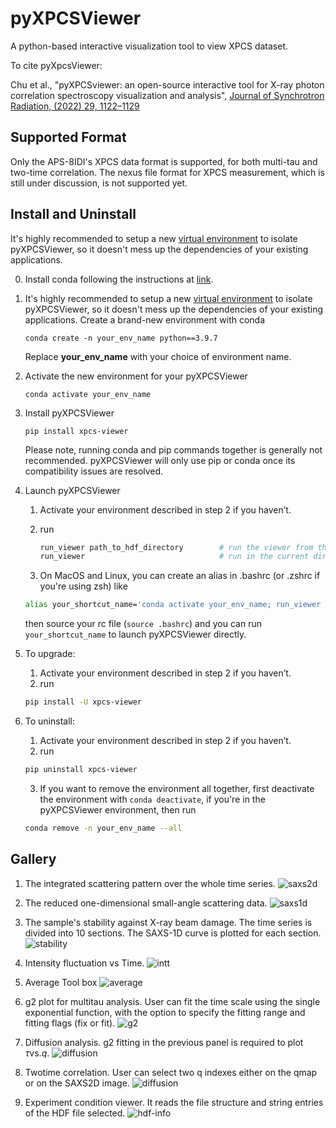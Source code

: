 # pyXPCSViewer
A python-based interactive visualization tool to view XPCS dataset.

To cite pyXpcsViewer:   

Chu et al., "pyXPCSviewer: an open-source interactive tool for X-ray photon correlation spectroscopy visualization and analysis", [Journal of Synchrotron Radiation, (2022) 29, 1122–1129](https://onlinelibrary.wiley.com/doi/epdf/10.1107/S1600577522004830)


## Supported Format

Only the APS-8IDI's XPCS data format is supported, for both multi-tau and two-time correlation. The nexus file format for XPCS measurement, which is still under
discussion, is not supported yet.


## Install and Uninstall
 

It's highly recommended to setup a new [virtual environment](https://docs.conda.io/projects/conda/en/latest/user-guide/tasks/manage-environments.html) to isolate pyXPCSViewer, so it doesn't mess up the dependencies of your existing applications.

0.  Install conda following the instructions at [link](https://docs.conda.io/projects/conda/en/latest/user-guide/install/index.html).

1. It's highly recommended to setup a new [virtual environment](https://docs.conda.io/projects/conda/en/latest/user-guide/tasks/manage-environments.html) to isolate pyXPCSViewer, so it doesn't mess up the dependencies of your existing applications. Create a brand-new environment with conda

	```
	conda create -n your_env_name python==3.9.7
	``` 
	Replace **your\_env\_name** with your choice of environment name. 

2.  Activate the new environment for your pyXPCSViewer

	```
	conda activate your_env_name
	```

3.  Install pyXPCSViewer
	
	```
	pip install xpcs-viewer
	```
	Please note, running conda and pip commands together is generally not recommended. pyXPCSViewer will only use pip or conda once its compatibility issues are resolved.
4.  Launch pyXPCSViewer

    1.  Activate your environment described in step 2 if you haven’t.
    2.  run
  
		``` bash
		run_viewer path_to_hdf_directory        # run the viewer from the hdf directory, or
		run_viewer                              # run in the current directory
		```
	3. On MacOS and Linux, you can create an alias in .bashrc (or .zshrc if you're using zsh) like 
	 
	 ``` bash
	 alias your_shortcut_name='conda activate your_env_name; run_viewer $@; conda deactivate'
	 ```
	 then source your rc file (```source .bashrc```) and you can run ```your_shortcut_name``` to launch pyXPCSViewer directly.
5.  To upgrade:
	 1.  Activate your environment described in step 2 if you haven’t.
	 2.  run

	``` bash
	pip install -U xpcs-viewer
	```
6.  To uninstall:
	 1.  Activate your environment described in step 2 if you haven’t.
	 2.  run
	 
	``` bash
	pip uninstall xpcs-viewer
	```
	 3. If you want to remove the environment all together, first deactivate the environment with ```conda deactivate```, if you're in the pyXPCSViewer environment, then run
	
	``` bash
	conda remove -n your_env_name --all
	```


## Gallery
1. The integrated scattering pattern over the whole time series.
  ![saxs2d](/docs/images/saxs2d.png)

2. The reduced one-dimensional small-angle scattering data.
  ![saxs1d](/docs/images/saxs1d.png)
  
3. The sample's stability against X-ray beam damage. The time series is divided into 10 sections. The SAXS-1D curve is plotted for each section.
  ![stability](/docs/images/stability.png)
  
4. Intensity fluctuation vs Time.
  ![intt](/docs/images/intt.png)

5. Average Tool box
  ![average](/docs/images/average.png)
  
6. g2 plot for multitau analysis. User can fit the time scale using the single exponential function, with the option to specify the fitting range and fitting flags (fix or fit).
  ![g2](/docs/images/g2mod.png)

7. Diffusion analysis. g2 fitting in the previous panel is required to plot $\tau \mbox{vs.} q$.
  ![diffusion](/docs/images/diffusion.png)

8. Twotime correlation. User can select two q indexes either on the qmap or on the SAXS2D image.
  ![diffusion](/docs/images/twotime.png)

9. Experiment condition viewer. It reads the file structure and string entries of the HDF file selected.
  ![hdf-info](/docs/images/hdf_info.png)
 
